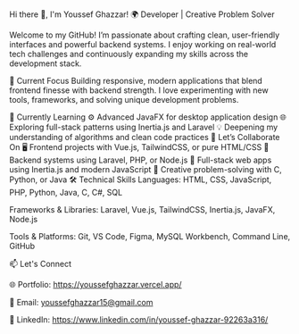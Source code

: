 Hi there 👋, I'm Youssef Ghazzar!
🌍 Developer | Creative Problem Solver

Welcome to my GitHub! I’m passionate about crafting clean, user-friendly interfaces and powerful backend systems. I enjoy working on real-world tech challenges and continuously expanding my skills across the development stack.

🔭 Current Focus
Building responsive, modern applications that blend frontend finesse with backend strength. I love experimenting with new tools, frameworks, and solving unique development problems.

🌱 Currently Learning
⚙️ Advanced JavaFX for desktop application design
🌐 Exploring full-stack patterns using Inertia.js and Laravel
💡 Deepening my understanding of algorithms and clean code practices
🤝 Let’s Collaborate On
🖥️ Frontend projects with Vue.js, TailwindCSS, or pure HTML/CSS
🔄 Backend systems using Laravel, PHP, or Node.js
🧠 Full-stack web apps using Inertia.js and modern JavaScript
🔧 Creative problem-solving with C, Python, or Java
🛠️ Technical Skills
Languages:
HTML, CSS, JavaScript, PHP, Python, Java, C, C#, SQL

Frameworks & Libraries:
Laravel, Vue.js, TailwindCSS, Inertia.js, JavaFX, Node.js

Tools & Platforms:
Git, VS Code, Figma, MySQL Workbench, Command Line, GitHub

 📫 Let's Connect
 
🌐 Portfolio: https://youssefghazzar.vercel.app/

📧 Email: youssefghazzar15@gmail.com

💼 LinkedIn: https://www.linkedin.com/in/youssef-ghazzar-92263a316/

